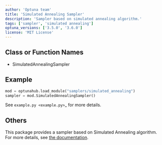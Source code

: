 ```yaml
---
author: 'Optuna team'
title: 'Simulated Annealing Sampler'
description: 'Sampler based on simulated annealing algorithm.'
tags: ['sampler', 'simulated annealing']
optuna_versions: ['3.5.0', '3.6.0']
license: 'MIT License'
---
```


## Class or Function Names
- SimulatedAnnealingSampler

## Example
```python
mod = optunahub.load_module("samplers/simulated_annealing")
sampler = mod.SimulatedAnnealingSampler()
```
See `example.py <example.py>`_ for more details.

## Others
This package provides a sampler based on Simulated Annealing algorithm.
For more details, see [the documentation](https://optuna.readthedocs.io/en/stable/tutorial/20_recipes/005_user_defined_sampler.html).
